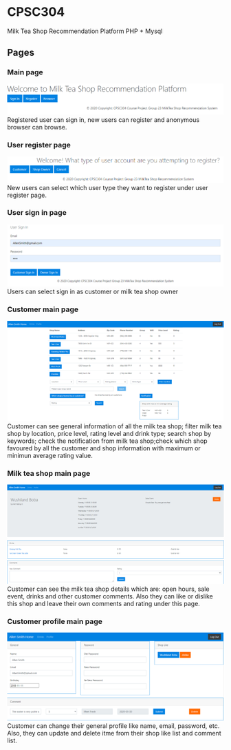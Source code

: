 # CPSC304

Milk Tea Shop Recommendation Platform
PHP + Mysql


## Pages
### Main page
![image](https://github.com/GavinTian1991/CPSC304/raw/master/screenshots/main_page.png)
Registered user can sign in, new users can register and anonymous browser can browse.

### User register page
![image](https://github.com/GavinTian1991/CPSC304/raw/master/screenshots/user_register.png)
New users can select which user type they want to register under user register page.

### User sign in page
![image](https://github.com/GavinTian1991/CPSC304/raw/master/screenshots/user_sign_in.png)
Users can select sign in as customer or milk tea shop owner

### Customer main page
![image](https://github.com/GavinTian1991/CPSC304/raw/master/screenshots/customer_page.png)
Customer can see general information of all the milk tea shop; filter milk tea shop by location, price level, rating level and drink
type; search shop by keywords; check the notification from milk tea shop;check which shop favoured by all the customer and shop information with maximum or minimun average rating value.

### Milk tea shop main page
![image](https://github.com/GavinTian1991/CPSC304/raw/master/screenshots/milk_tea_shop.png)
Customer can see the milk tea shop details which are: open hours, sale event, drinks and other customer comments. Also they can like or dislike this shop and leave their own comments and rating under this page.

### Customer profile main page
![image](https://github.com/GavinTian1991/CPSC304/raw/master/screenshots/customer_profile.png)
Customer can change their general profile like name, email, password, etc. Also, they can update and delete itme from their shop like list and comment list.

